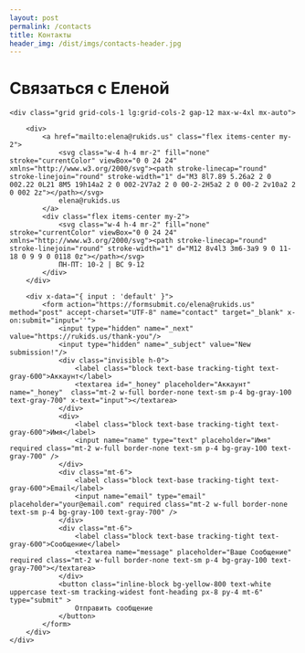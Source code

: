 ```yaml
---
layout: post
permalink: /contacts
title: Контакты
header_img: /dist/imgs/contacts-header.jpg
---
```


<div class="text-center py-12 px-6 mt-12">
	<h1 class="font-display font-bold text-5xl mb-6">Связаться с Еленой</h1>
</div>

<div class="container mx-auto px-6 mb-12">

	<div class="grid grid-cols-1 lg:grid-cols-2 gap-12 max-w-4xl mx-auto">

		<div>
			<a href="mailto:elena@rukids.us" class="flex items-center my-2">
				<svg class="w-4 h-4 mr-2" fill="none" stroke="currentColor" viewBox="0 0 24 24" xmlns="http://www.w3.org/2000/svg"><path stroke-linecap="round" stroke-linejoin="round" stroke-width="1" d="M3 8l7.89 5.26a2 2 0 002.22 0L21 8M5 19h14a2 2 0 002-2V7a2 2 0 00-2-2H5a2 2 0 00-2 2v10a2 2 0 002 2z"></path></svg>
				elena@rukids.us
			</a>
			<div class="flex items-center my-2">
				<svg class="w-4 h-4 mr-2" fill="none" stroke="currentColor" viewBox="0 0 24 24" xmlns="http://www.w3.org/2000/svg"><path stroke-linecap="round" stroke-linejoin="round" stroke-width="1" d="M12 8v4l3 3m6-3a9 9 0 11-18 0 9 9 0 0118 0z"></path></svg>
                ПН-ПТ: 10-2 | ВС 9-12 
			</div>
		</div>

		<div x-data="{ input : 'default' }">
			<form action="https://formsubmit.co/elena@rukids.us" method="post" accept-charset="UTF-8" name="contact" target="_blank" x-on:submit="input=''">
                <input type="hidden" name="_next" value="https://rukids.us/thank-you"/>
                <input type="hidden" name="_subject" value="New submission!"/>
				<div class="invisible h-0">
					<label class="block text-base tracking-tight text-gray-600">Аккаунт</label>
                    <textarea id="_honey" placeholder="Аккаунт" name="_honey"  class="mt-2 w-full border-none text-sm p-4 bg-gray-100 text-gray-700" x-text="input"></textarea>
                </div>
				<div>
					<label class="block text-base tracking-tight text-gray-600">Имя</label>
					<input name="name" type="text" placeholder="Имя" required class="mt-2 w-full border-none text-sm p-4 bg-gray-100 text-gray-700" />
				</div>
				<div class="mt-6">
					<label class="block text-base tracking-tight text-gray-600">Email</label>
					<input name="email" type="email" placeholder="your@email.com" required class="mt-2 w-full border-none text-sm p-4 bg-gray-100 text-gray-700" />
				</div>
				<div class="mt-6">
					<label class="block text-base tracking-tight text-gray-600">Сообщение</label>
					<textarea name="message" placeholder="Ваше Сообщение" required class="mt-2 w-full border-none text-sm p-4 bg-gray-100 text-gray-700"></textarea>
				</div>
				<button class="inline-block bg-yellow-800 text-white uppercase text-sm tracking-widest font-heading px-8 py-4 mt-6" type="submit" >
					Отправить сообщение
				</button>
			</form>
		</div>
	</div>
</div>